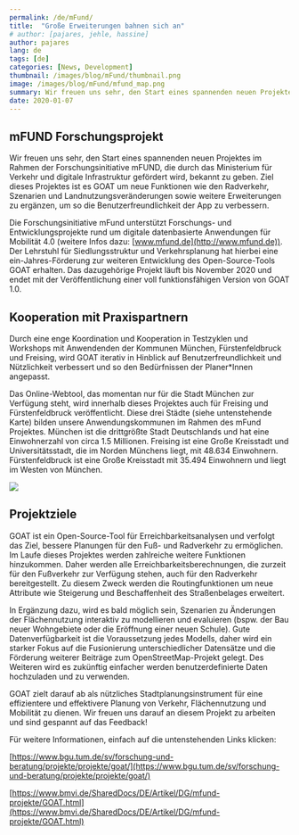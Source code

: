 ```yaml
---
permalink: /de/mFund/
title:  "Große Erweiterungen bahnen sich an"
# author: [pajares, jehle, hassine]
author: pajares
lang: de
tags: [de]
categories: [News, Development]
thumbnail: /images/blog/mFund/thumbnail.png
image: /images/blog/mFund/mfund_map.png
summary: Wir freuen uns sehr, den Start eines spannenden neuen Projektes im Rahmen der Forschungsinitiative mFUND, die durch das Ministerium für Verkehr und digitale Infrastruktur gefördert wird, bekannt zu geben.
date: 2020-01-07
---
```

## mFUND Forschungsprojekt

Wir freuen uns sehr, den Start eines spannenden neuen Projektes im Rahmen der Forschungsinitiative mFUND, die durch das Ministerium für Verkehr und digitale Infrastruktur gefördert wird, bekannt zu geben. Ziel dieses Projektes ist es GOAT um neue Funktionen wie den Radverkehr, Szenarien und Landnutzungsveränderungen sowie weitere Erweiterungen zu ergänzen, um so die Benutzerfreundlichkeit der App zu verbessern.

Die Forschungsinitiative mFund unterstützt Forschungs- und Entwicklungsprojekte rund um digitale datenbasierte Anwendungen für Mobilität 4.0 (weitere Infos dazu: [www.mfund.de](http://www.mfund.de)). Der Lehrstuhl für Siedlungsstruktur und Verkehrsplanung hat hierbei eine ein-Jahres-Förderung zur weiteren Entwicklung des Open-Source-Tools GOAT erhalten. Das dazugehörige Projekt läuft bis November 2020 und endet mit der Veröffentlichung einer voll funktionsfähigen Version von GOAT 1.0. 

## Kooperation mit Praxispartnern

Durch eine enge Koordination und Kooperation in Testzyklen und Workshops mit Anwendenden der Kommunen München, Fürstenfeldbruck und Freising, wird GOAT iterativ in Hinblick auf Benutzerfreundlichkeit und Nützlichkeit verbessert und so den Bedürfnissen der Planer*Innen angepasst.

Das Online-Webtool, das momentan nur für die Stadt München zur Verfügung steht, wird innerhalb dieses Projektes auch für Freising und Fürstenfeldbruck veröffentlicht. Diese drei Städte (siehe untenstehende Karte) bilden unsere Anwendungskommunen im Rahmen des mFund Projektes. München ist die drittgrößte Stadt Deutschlands und hat eine Einwohnerzahl von circa 1.5 Millionen. Freising ist eine Große Kreisstadt und Universitätsstadt, die im Norden Münchens liegt, mit 48.634 Einwohnern. Fürstenfeldbruck ist eine Große Kreisstadt mit 35.494 Einwohnern und liegt im Westen von München. 

![](/images/blog/mFund/mfund_map.png)

## Projektziele

GOAT ist ein Open-Source-Tool für Erreichbarkeitsanalysen und verfolgt das Ziel, bessere Planungen für den Fuß- und Radverkehr zu ermöglichen. Im Laufe dieses Projektes werden zahlreiche weitere Funktionen hinzukommen. Daher werden alle Erreichbarkeitsberechnungen, die zurzeit für den Fußverkehr zur Verfügung stehen, auch für den Radverkehr bereitgestellt. Zu diesem Zweck werden die Routingfunktionen um neue Attribute wie Steigerung und Beschaffenheit des Straßenbelages erweitert.

In Ergänzung dazu, wird es bald möglich sein, Szenarien zu Änderungen der Flächennutzung interaktiv zu modellieren und evaluieren (bspw. der Bau neuer Wohngebiete oder die Eröffnung einer neuen Schule). Gute Datenverfügbarkeit ist die Voraussetzung jedes Modells, daher wird ein starker Fokus auf die Fusionierung unterschiedlicher Datensätze und die Förderung weiterer Beiträge zum OpenStreetMap-Projekt gelegt. Des Weiteren wird es zukünftig einfacher werden benutzerdefinierte Daten hochzuladen und zu verwenden.

GOAT zielt darauf ab als nützliches Stadtplanungsinstrument für eine effizientere und effektivere Planung von Verkehr, Flächennutzung und Mobilität zu dienen. Wir freuen uns darauf an diesem Projekt zu arbeiten und sind gespannt auf das Feedback!

Für weitere Informationen, einfach auf die untenstehenden Links klicken:

[https://www.bgu.tum.de/sv/forschung-und-beratung/projekte/projekte/goat/](https://www.bgu.tum.de/sv/forschung-und-beratung/projekte/projekte/goat/)

[https://www.bmvi.de/SharedDocs/DE/Artikel/DG/mfund-projekte/GOAT.html](https://www.bmvi.de/SharedDocs/DE/Artikel/DG/mfund-projekte/GOAT.html)
